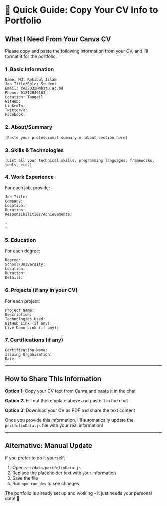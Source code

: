 # 🎯 Quick Guide: Copy Your CV Info to Portfolio

## What I Need From Your Canva CV

Please copy and paste the following information from your CV, and I'll format it for the portfolio:

### 1. Basic Information
```
Name: Md. Rakibul Islam
Job Title/Role: Student
Email: ce22032@mbstu.ac.bd
Phone: 01812049163
Location: Tangail 
GitHub: 
LinkedIn: 
Twitter/X: 
Facebook: 

```

### 2. About/Summary
```
[Paste your professional summary or about section here]
```

### 3. Skills & Technologies
```
[List all your technical skills, programming languages, frameworks, tools, etc.]
```

### 4. Work Experience
For each job, provide:
```
Job Title: 
Company: 
Location: 
Duration: 
Responsibilities/Achievements:
- 
- 
- 
```

### 5. Education
For each degree:
```
Degree: 
School/University: 
Location: 
Duration: 
Details: 
```

### 6. Projects (if any in your CV)
For each project:
```
Project Name: 
Description: 
Technologies Used: 
GitHub Link (if any): 
Live Demo Link (if any): 
```

### 7. Certifications (if any)
```
Certification Name: 
Issuing Organization: 
Date: 
```

---

## How to Share This Information

**Option 1:** Copy your CV text from Canva and paste it in the chat

**Option 2:** Fill out the template above and paste it in the chat

**Option 3:** Download your CV as PDF and share the text content

Once you provide this information, I'll automatically update the `portfolioData.js` file with your real information!

---

## Alternative: Manual Update

If you prefer to do it yourself:
1. Open `src/data/portfolioData.js`
2. Replace the placeholder text with your information
3. Save the file
4. Run `npm run dev` to see changes

The portfolio is already set up and working - it just needs your personal data! 🚀
